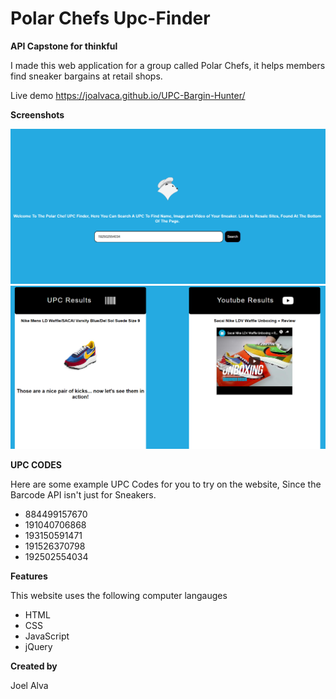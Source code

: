 # Polar Chefs Upc-Finder
<b>API Capstone for thinkful</b> 
<div>I made this web application for a group called Polar Chefs, it helps members find sneaker bargains at retail shops.</div>

Live demo https://joalvaca.github.io/UPC-Bargin-Hunter/

<b>Screenshots</b>
<div><img src="images/UpcScreenShot.PNG" Alt="logoPage" ></div>
<div><img src="images/UpcScreenShot2.PNG" Alt="ResultsPage"></div>



<b>UPC CODES</b>
<div>Here are some example UPC Codes for you to try on the website, Since the Barcode API isn't just for Sneakers.</div> 
<ul>
<li>884499157670</li>
<li>191040706868</li>
<li>193150591471</li>
<li>191526370798</li>
<li>192502554034</li>
</ul>

<b>Features</b>
<div>This website uses the following computer langauges</div>
<ul>
  <li>HTML</li>
  <li>CSS</li>
  <li>JavaScript</li>
  <li>jQuery</li>
</ul>  

<b>Created by</b>

Joel Alva



